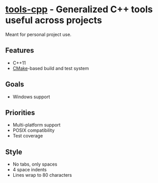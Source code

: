 **[tools-cpp](https://github.com/leighgarbs/tools-cpp)** -
  Generalized C++ tools useful across projects
============================================================

Meant for personal project use.

## Features ##
* C++11
* [CMake](https://cmake.org/)-based build and test system

## Goals ##
* Windows support

## Priorities ##
* Multi-platform support
* POSIX compatibility
* Test coverage

## Style ##
* No tabs, only spaces
* 4 space indents
* Lines wrap to 80 characters
